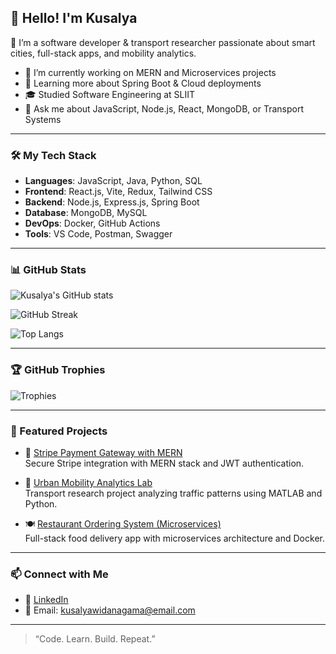 ## 👋 Hello! I'm Kusalya

🚀 I’m a software developer & transport researcher passionate about smart cities, full-stack apps, and mobility analytics.

- 🔭 I’m currently working on MERN and Microservices projects  
- 🌱 Learning more about Spring Boot & Cloud deployments  
- 🎓 Studied Software Engineering at SLIIT  
- 💬 Ask me about JavaScript, Node.js, React, MongoDB, or Transport Systems

---

### 🛠️ My Tech Stack

- **Languages**: JavaScript, Java, Python, SQL  
- **Frontend**: React.js, Vite, Redux, Tailwind CSS  
- **Backend**: Node.js, Express.js, Spring Boot  
- **Database**: MongoDB, MySQL  
- **DevOps**: Docker, GitHub Actions  
- **Tools**: VS Code, Postman, Swagger

---

### 📊 GitHub Stats

![Kusalya's GitHub stats](https://github-readme-stats.vercel.app/api?username=kusalyaW&show_icons=true&theme=radical)

![GitHub Streak](https://streak-stats.demolab.com/?user=kusalyaW&theme=radical)

![Top Langs](https://github-readme-stats.vercel.app/api/top-langs/?username=kusalyaW&layout=compact&theme=radical)

---

### 🏆 GitHub Trophies

![Trophies](https://github-profile-trophy.vercel.app/?username=kusalyaW&theme=radical)

---

### 📂 Featured Projects

- 🔐 [Stripe Payment Gateway with MERN](https://github.com/kusalya/stripe-mern-payments)  
  Secure Stripe integration with MERN stack and JWT authentication.

- 🚗 [Urban Mobility Analytics Lab](https://github.com/kusalya/urban-mobility-lab)  
  Transport research project analyzing traffic patterns using MATLAB and Python.

- 🍽️ [Restaurant Ordering System (Microservices)](https://github.com/kusalya/microservices-food-app)  
  Full-stack food delivery app with microservices architecture and Docker.

---

### 📫 Connect with Me

- 💼 [LinkedIn](https://www.linkedin.com/in/kusalyawidanagama)  
- 📧 Email: kusalyawidanagama@email.com

---

> “Code. Learn. Build. Repeat.”
